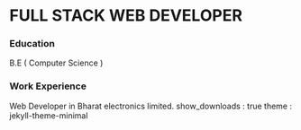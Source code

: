 # FULL STACK WEB DEVELOPER

### Education
B.E ( Computer Science )

### Work Experience

Web Developer in Bharat electronics limited.
show_downloads : true
theme : jekyll-theme-minimal
